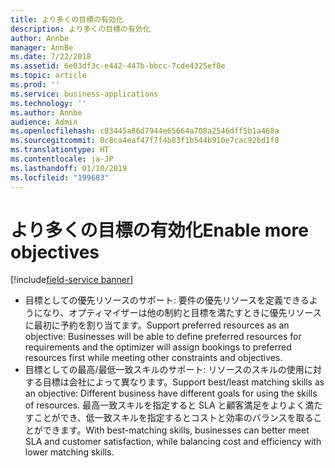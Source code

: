 ```yaml
---
title: より多くの目標の有効化
description: より多くの目標の有効化
author: Annbe
manager: AnnBe
ms.date: 7/22/2018
ms.assetid: 6e03df3c-e442-447b-bbcc-7cde4325ef8e
ms.topic: article
ms.prod: ''
ms.service: business-applications
ms.technology: ''
ms.author: Annbe
audience: Admin
ms.openlocfilehash: c83445a86d7944e65664a708a2546dff5b1a468a
ms.sourcegitcommit: 0c8ca4eaf47f7f4b83f1b544b910e7cac92bd1f0
ms.translationtype: HT
ms.contentlocale: ja-JP
ms.lasthandoff: 01/10/2019
ms.locfileid: "199683"
---
```

#  <a name="enable-more-objectives"></a><span data-ttu-id="1050d-103">より多くの目標の有効化</span><span class="sxs-lookup"><span data-stu-id="1050d-103">Enable more objectives</span></span> 

[!include[field-service banner](../../../includes/field-service.md)]



-   <span data-ttu-id="1050d-104">目標としての優先リソースのサポート: 要件の優先リソースを定義できるようになり、オプティマイザーは他の制約と目標を満たすときに優先リソースに最初に予約を割り当てます。</span><span class="sxs-lookup"><span data-stu-id="1050d-104">Support preferred resources as an objective: Businesses will be able to define preferred resources for requirements and the optimizer will assign bookings to preferred resources first while meeting other constraints and objectives.</span></span>
-   <span data-ttu-id="1050d-105">目標としての最高/最低一致スキルのサポート: リソースのスキルの使用に対する目標は会社によって異なります。</span><span class="sxs-lookup"><span data-stu-id="1050d-105">Support best/least matching skills as an objective: Different business have different goals for using the skills of resources.</span></span> <span data-ttu-id="1050d-106">最高一致スキルを指定すると SLA と顧客満足をよりよく満たすことができ、低一致スキルを指定するとコストと効率のバランスを取ることができます。</span><span class="sxs-lookup"><span data-stu-id="1050d-106">With best-matching skills, businesses can better meet SLA and customer satisfaction, while balancing cost and efficiency with lower matching skills.</span></span>
